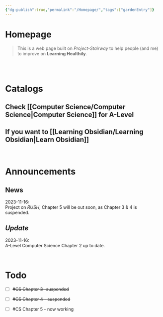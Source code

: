 ```yaml
---
{"dg-publish":true,"permalink":"/Homepage/","tags":["gardenEntry"]}
---
```


# Homepage

>This is a web page built on *Project-Stairway* to help people (and me) to improve on **Learning Healthily**.  

<br><br>

# Catalogs  
## Check [[Computer Science/Computer Science\|Computer Science]] for A-Level  
## If you want to [[Learning Obsidian/Learning Obsidian\|Learn Obsidian]]   

<br>

# Announcements  
## News  
2023-11-16:  
	Project on *RUSH*, Chapter 5 will be out soon, as Chapter 3 & 4 is suspended.  

## *Update*  
2023-11-16:  
	A-Level Computer Science Chapter 2 up to date.  

<br>

# **Todo**
- [ ] ~~#CS Chapter 3 -suspended~~
- [ ] ~~#CS Chapter 4 - suspended~~
- [ ] #CS Chapter 5 - now working

